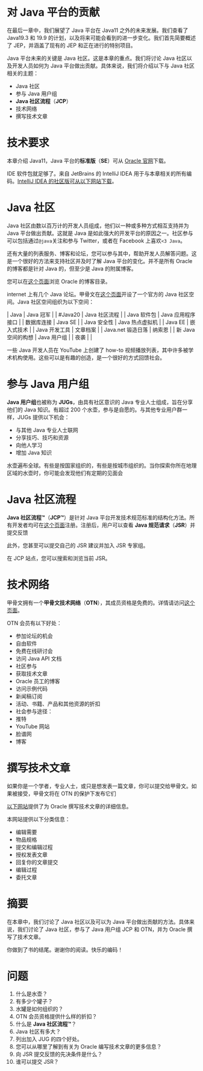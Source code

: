 # 对 Java 平台的贡献

在最后一章中，我们展望了 Java 平台在 Java11 之外的未来发展。我们查看了 Java19.3 和 19.9 的计划，以及将来可能会看到的进一步变化。我们首先简要概述了 JEP，并涵盖了现有的 JEP 和正在进行的特别项目。

Java 平台未来的关键是 Java 社区。这是本章的重点。我们将讨论 Java 社区以及开发人员如何为 Java 平台做出贡献。具体来说，我们将介绍以下与 Java 社区相关的主题：

*   Java 社区
*   参与 Java 用户组
*   **Java 社区流程**（**JCP**）
*   技术网络
*   撰写技术文章

# 技术要求

本章介绍 Java11，Java 平台的**标准版**（**SE**）可从 [Oracle 官网](http://www.oracle.com/technetwork/java/javase/downloads/index.html)下载。

IDE 软件包就足够了。来自 JetBrains 的 IntelliJ IDEA 用于与本章相关的所有编码。[IntelliJ IDEA 的社区版可从以下网站下载](https://www.jetbrains.com/idea/features/)。

# Java 社区

Java 社区由数以百万计的开发人员组成，他们以一种或多种方式相互支持并为 Java 平台做出贡献。这就是 Java 是如此强大的开发平台的原因之一。社区参与可以包括通过`@java`关注和参与 Twitter，或者在 Facebook 上喜欢`<3 Java`。

还有大量的列表服务、博客和论坛，您可以参与其中，帮助开发人员解答问题。这是一个很好的方法来支持社区并及时了解 Java 平台的变化。并不是所有 Oracle 的博客都是针对 Java 的，但至少是 Java 的附属博客。

您可以在[这个页面](http://blogs.oracle.com)浏览 Oracle 的博客目录。

internet 上有几个 Java 论坛。甲骨文在[这个页面](http://community.oracle.com)开设了一个官方的 Java 社区空间。Java 社区空间组织为以下空间：

| Java | Java 冠军 |
| #Java20 | Java 社区流程 |
| Java 软件包 | Java 应用程序接口 |
| 数据库连接 | Java SE |
| Java 安全性 | Java 热点虚拟机 |
| Java EE | 嵌入式技术 |
| Java 开发工具 | 文章档案 |
| Java.net 锻造日落 | 纳索恩 |
| 新 Java 空间的构想 | Java 用户组 |
| 夜袭 |  |

一些 Java 开发人员在 YouTube 上创建了 how-to 视频播放列表，其中许多被学术机构使用。这些可以是有趣的创造，是一个很好的方式回馈社会。

# 参与 Java 用户组

**Java 用户组**也被称为 **JUGs**，由具有社区意识的 Java 专业人士组成，旨在分享他们的 Java 知识。有超过 200 个水壶，参与是自愿的。与其他专业用户群一样，JUGs 提供以下机会：

*   与其他 Java 专业人士联网
*   分享技巧、技巧和资源
*   向他人学习
*   增加 Java 知识

水壶遍布全球。有些是按国家组织的，有些是按城市组织的。当你探索你所在地理区域的水壶时，你可能会发现他们有定期的见面会

# Java 社区流程

**Java 社区流程™**（**JCP™**）是针对 Java 平台开发技术规范标准的结构化方法。所有开发者均可在[这个页面](http://jcp.org)注册。注册后，用户可以查看 **Java 规范请求**（**JSR**）并提交反馈

此外，您甚至可以提交自己的 JSR 建议并加入 JSR 专家组。

在 JCP 站点，您可以搜索和浏览当前 JSR。

# 技术网络

甲骨文拥有一个**甲骨文技术网络**（**OTN**），其成员资格是免费的。详情请访问[这个页面](https://www.oracle.com/technetwork/community/join/overview/index.html)。

OTN 会员有以下好处：

*   参加论坛的机会
*   自由软件
*   免费在线研讨会
*   访问 Java API 文档
*   社区参与
*   获取技术文章
*   Oracle 员工的博客
*   访问示例代码
*   新闻稿订阅
*   活动、书籍、产品和其他资源的折扣
*   社会参与途径：
*   推特
*   YouTube 网站
*   脸谱网
*   博客

# 撰写技术文章

如果你是一个学者，专业人士，或只是想发表一篇文章，你可以提交给甲骨文。如果被接受，甲骨文将在 OTN 的保护下发布它们

[以下网站](https://www.oracle.com/technetwork/articles/otn-submit-100481.html)提供了为 Oracle 撰写技术文章的详细信息。

本网站提供以下分类信息：

*   编辑需要
*   物品规格
*   提交和编辑过程
*   授权发表文章
*   回复你的文章提交
*   编辑过程
*   委托文章

# 摘要

在本章中，我们讨论了 Java 社区以及可以为 Java 平台做出贡献的方法。具体来说，我们讨论了 Java 社区，参与了 Java 用户组 JCP 和 OTN，并为 Oracle 撰写了技术文章。

你做到了书的结尾。谢谢你的阅读。快乐的编码！

# 问题

1.  什么是水壶？
2.  有多少个罐子？
3.  水罐是如何组织的？
4.  OTN 会员资格提供什么样的折扣？
5.  什么是 **Java 社区流程™**？
6.  Java 社区有多大？
7.  列出加入 JUG 的四个好处。
8.  您可以从哪里了解到有关为 Oracle 编写技术文章的更多信息？
9.  向 JSR 提交反馈的先决条件是什么？
10.  谁可以提交 JSR？